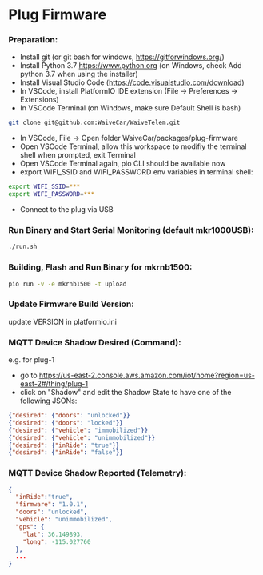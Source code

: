 # Plug Firmware

### Preparation:

- Install git (or git bash for windows, https://gitforwindows.org/)
- Install Python 3.7 https://www.python.org (on Windows, check Add python 3.7 when using the installer)
- Install Visual Studio Code (https://code.visualstudio.com/download)
- In VSCode, install PlatformIO IDE extension (File -> Preferences -> Extensions)
- In VSCode Terminal (on Windows, make sure Default Shell is bash)
```bash
git clone git@github.com:WaiveCar/WaiveTelem.git
```
- In VSCode, File -> Open folder WaiveCar/packages/plug-firmware
- Open VSCode Terminal, allow this workspace to modifiy the terminal shell when prompted, exit Terminal
- Open VSCode Terminal again, pio CLI should be available now
- export WIFI_SSID and WIFI_PASSWORD env variables in terminal shell:
```bash
export WIFI_SSID=***
export WIFI_PASSWORD=***
```
- Connect to the plug via USB

### Run Binary and Start Serial Monitoring (default mkr1000USB):

```bash
./run.sh
```

### Building, Flash and Run Binary for mkrnb1500:

```bash
pio run -v -e mkrnb1500 -t upload
```

### Update Firmware Build Version:

update VERSION in platformio.ini
  
### MQTT Device Shadow Desired (Command):

e.g. for plug-1
- go to https://us-east-2.console.aws.amazon.com/iot/home?region=us-east-2#/thing/plug-1
- click on "Shadow" and edit the Shadow State to have one of the following JSONs:

```json
{"desired": {"doors": "unlocked"}}
{"desired": {"doors": "locked"}}
{"desired": {"vehicle": "immobilized"}}
{"desired": {"vehicle": "unimmobilized"}}
{"desired": {"inRide": "true"}}
{"desired": {"inRide": "false"}}
```

### MQTT Device Shadow Reported (Telemetry):

```json
{
  "inRide":"true",
  "firmware": "1.0.1",
  "doors": "unlocked",
  "vehicle": "unimmobilized",
  "gps": {
    "lat": 36.149893,
    "long": -115.027760
  },
  ...
}
```
